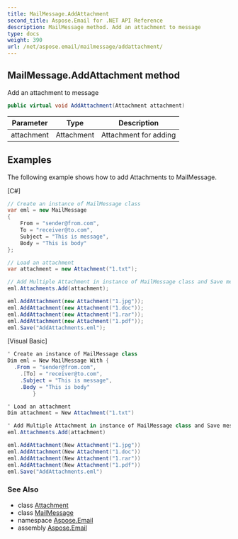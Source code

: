 ```yaml
---
title: MailMessage.AddAttachment
second_title: Aspose.Email for .NET API Reference
description: MailMessage method. Add an attachment to message
type: docs
weight: 390
url: /net/aspose.email/mailmessage/addattachment/
---
```

## MailMessage.AddAttachment method

Add an attachment to message

```csharp
public virtual void AddAttachment(Attachment attachment)
```

| Parameter | Type | Description |
| --- | --- | --- |
| attachment | Attachment | Attachment for adding |

## Examples

The following example shows how to add Attachments to MailMessage.

[C#]

```csharp
// Create an instance of MailMessage class
var eml = new MailMessage
{
	From = "sender@from.com",
	To = "receiver@to.com",
	Subject = "This is message",
	Body = "This is body"
};

// Load an attachment
var attachment = new Attachment("1.txt");

// Add Multiple Attachment in instance of MailMessage class and Save message to disk
eml.Attachments.Add(attachment);

eml.AddAttachment(new Attachment("1.jpg"));
eml.AddAttachment(new Attachment("1.doc"));
eml.AddAttachment(new Attachment("1.rar"));
eml.AddAttachment(new Attachment("1.pdf"));
eml.Save("AddAttachments.eml");
```

[Visual Basic]

```csharp
' Create an instance of MailMessage class
Dim eml = New MailMessage With {
  .From = "sender@from.com",
	.[To] = "receiver@to.com",
	.Subject = "This is message",
	.Body = "This is body"
		}

' Load an attachment
Dim attachment = New Attachment("1.txt")

' Add Multiple Attachment in instance of MailMessage class and Save message to disk
eml.Attachments.Add(attachment)

eml.AddAttachment(New Attachment("1.jpg"))
eml.AddAttachment(New Attachment("1.doc"))
eml.AddAttachment(New Attachment("1.rar"))
eml.AddAttachment(New Attachment("1.pdf"))
eml.Save("AddAttachments.eml")
```

### See Also

* class [Attachment](../../attachment/)
* class [MailMessage](../)
* namespace [Aspose.Email](../../mailmessage/)
* assembly [Aspose.Email](../../../)


